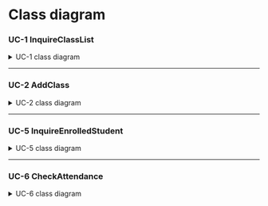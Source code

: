 # Class diagram

### UC-1 InquireClassList

<details>
<summary>UC-1 class diagram</summary>
</br>

![Teacher-UC1-ClassDiagram](https://user-images.githubusercontent.com/76427521/118296784-4ff17980-b518-11eb-9ea0-2046e23e1aff.PNG)

</details>

---

### UC-2 AddClass

<details>
<summary>UC-2 class diagram</summary>
</br>

![Teacher Diagrams-ClassDiagram UC-2](https://user-images.githubusercontent.com/11364584/118251897-1e11f000-b4e3-11eb-953d-99537aecdaed.jpg)

</details>

---

### UC-5 InquireEnrolledStudent

<details>
<summary>UC-5 class diagram</summary>
</br>

![image](https://user-images.githubusercontent.com/64057843/118348577-4e5e9a80-b586-11eb-8938-a6aae55d2657.png)

</details>

---

### UC-6 CheckAttendance

<details>
<summary>UC-6 class diagram</summary>
</br>

![Teacher Diagrams-ClassDiagram UC-6](https://user-images.githubusercontent.com/11364584/118251920-24a06780-b4e3-11eb-8820-e7edce8506b7.jpg)

</details>
